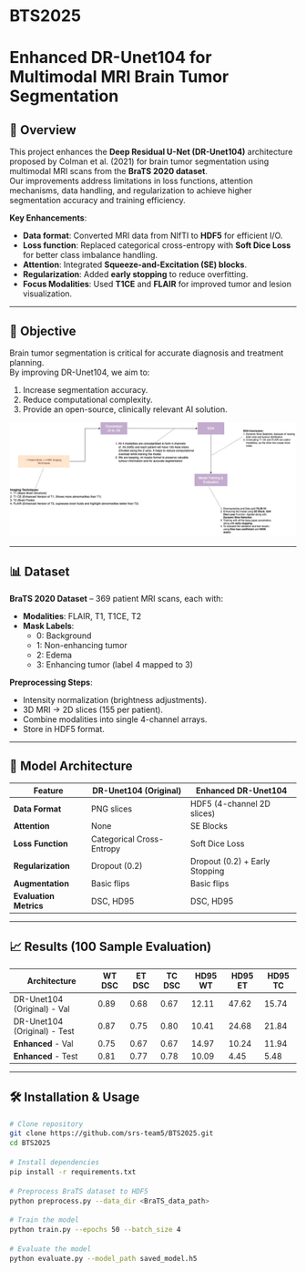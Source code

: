 # BTS2025
# Enhanced DR-Unet104 for Multimodal MRI Brain Tumor Segmentation

## 📌 Overview
This project enhances the **Deep Residual U-Net (DR-Unet104)** architecture proposed by Colman et al. (2021) for brain tumor segmentation using multimodal MRI scans from the **BraTS 2020 dataset**.  
Our improvements address limitations in loss functions, attention mechanisms, data handling, and regularization to achieve higher segmentation accuracy and training efficiency.

**Key Enhancements**:
- **Data format**: Converted MRI data from NIfTI to **HDF5** for efficient I/O.
- **Loss function**: Replaced categorical cross-entropy with **Soft Dice Loss** for better class imbalance handling.
- **Attention**: Integrated **Squeeze-and-Excitation (SE) blocks**.
- **Regularization**: Added **early stopping** to reduce overfitting.
- **Focus Modalities**: Used **T1CE** and **FLAIR** for improved tumor and lesion visualization.

---

## 🎯 Objective
Brain tumor segmentation is critical for accurate diagnosis and treatment planning.  
By improving DR-Unet104, we aim to:
1. Increase segmentation accuracy.
2. Reduce computational complexity.
3. Provide an open-source, clinically relevant AI solution.

![alt text](flowDiagram.jpg)

---

## 📊 Dataset
**BraTS 2020 Dataset** – 369 patient MRI scans, each with:
- **Modalities**: FLAIR, T1, T1CE, T2
- **Mask Labels**:
  - 0: Background
  - 1: Non-enhancing tumor
  - 2: Edema
  - 3: Enhancing tumor (label 4 mapped to 3)

**Preprocessing Steps**:
- Intensity normalization (brightness adjustments).
- 3D MRI → 2D slices (155 per patient).
- Combine modalities into single 4-channel arrays.
- Store in HDF5 format.

---

## 🧠 Model Architecture

| Feature                  | DR-Unet104 (Original)         | Enhanced DR-Unet104 |
|--------------------------|--------------------------------|----------------------|
| **Data Format**          | PNG slices                    | HDF5 (4-channel 2D slices) |
| **Attention**            | None                          | SE Blocks            |
| **Loss Function**        | Categorical Cross-Entropy     | Soft Dice Loss       |
| **Regularization**       | Dropout (0.2)                  | Dropout (0.2) + Early Stopping |
| **Augmentation**         | Basic flips                   | Basic flips          |
| **Evaluation Metrics**   | DSC, HD95                     | DSC, HD95            |

---

## 📈 Results (100 Sample Evaluation)

| Architecture | WT DSC | ET DSC | TC DSC | HD95 WT | HD95 ET | HD95 TC |
|--------------|--------|--------|--------|---------|---------|---------|
| DR-Unet104 (Original) - Val | 0.89 | 0.68 | 0.67 | 12.11 | 47.62 | 15.74 |
| DR-Unet104 (Original) - Test| 0.87 | 0.75 | 0.80 | 10.41 | 24.68 | 21.84 |
| **Enhanced** - Val          | 0.75 | 0.67 | 0.67 | 14.97 | 10.24 | 11.94 |
| **Enhanced** - Test         | 0.81 | 0.77 | 0.78 | 10.09 | 4.45  | 5.48  |

---

## 🛠 Installation & Usage

```bash
# Clone repository
git clone https://github.com/srs-team5/BTS2025.git
cd BTS2025

# Install dependencies
pip install -r requirements.txt

# Preprocess BraTS dataset to HDF5
python preprocess.py --data_dir <BraTS_data_path>

# Train the model
python train.py --epochs 50 --batch_size 4

# Evaluate the model
python evaluate.py --model_path saved_model.h5
```
